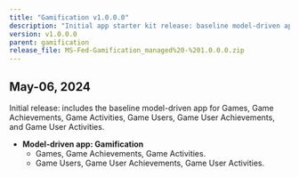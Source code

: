 ```yaml
---
title: "Gamification v1.0.0.0"
description: "Initial app starter kit release: baseline model-driven app for games, achievements, activities, and users."
version: v1.0.0.0
parent: gamification
release_file: MS-Fed-Gamification_managed%20-%201.0.0.0.zip
---
```


## May-06, 2024

Initial release: includes the baseline model-driven app for Games, Game Achievements, Game Activities, Game Users, Game User Achievements, and Game User Activities.

- **Model-driven app: Gamification**
    - Games, Game Achievements, Game Activities.
    - Game Users, Game User Achievements, Game User Activities.
